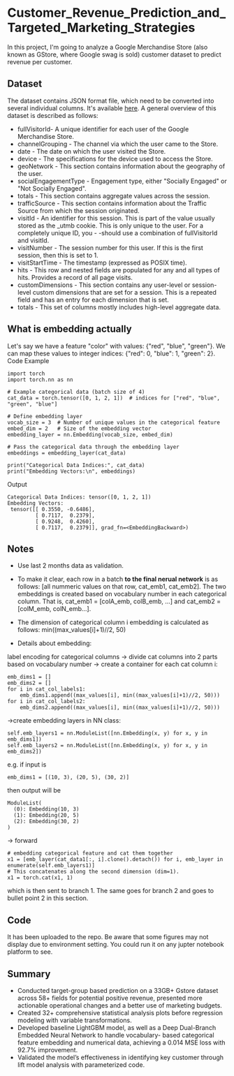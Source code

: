 # Customer_Revenue_Prediction_and_Targeted_Marketing_Strategies

In this project, I'm going to analyze a Google Merchandise Store (also known as GStore, where Google swag is sold) customer dataset to predict revenue per customer. 

## Dataset
The dataset contains JSON format file, which need to be converted into several individual columns. It's available [here](https://www.kaggle.com/competitions/ga-customer-revenue-prediction/data). A general overview of this dataset is described as follows:

- fullVisitorId- A unique identifier for each user of the Google Merchandise Store.
- channelGrouping - The channel via which the user came to the Store.
- date - The date on which the user visited the Store.
- device - The specifications for the device used to access the Store.
- geoNetwork - This section contains information about the geography of the user.
- socialEngagementType - Engagement type, either "Socially Engaged" or "Not Socially Engaged".
- totals - This section contains aggregate values across the session.
- trafficSource - This section contains information about the Traffic Source from which the session originated.
- visitId - An identifier for this session. This is part of the value usually stored as the _utmb cookie. This is only unique to the user. For a completely unique ID, you - -should use a combination of fullVisitorId and visitId.
- visitNumber - The session number for this user. If this is the first session, then this is set to 1.
- visitStartTime - The timestamp (expressed as POSIX time).
- hits - This row and nested fields are populated for any and all types of hits. Provides a record of all page visits.
- customDimensions - This section contains any user-level or session-level custom dimensions that are set for a session. This is a repeated field and has an entry for each dimension that is set.
- totals - This set of columns mostly includes high-level aggregate data.

## What is embedding actually
Let's say we have a feature "color" with values: {"red", "blue", "green"}. We can map these values to integer indices: {"red": 0, "blue": 1, "green": 2}.
Code Example
```
import torch
import torch.nn as nn

# Example categorical data (batch size of 4)
cat_data = torch.tensor([0, 1, 2, 1])  # indices for ["red", "blue", "green", "blue"]

# Define embedding layer
vocab_size = 3  # Number of unique values in the categorical feature
embed_dim = 2   # Size of the embedding vector
embedding_layer = nn.Embedding(vocab_size, embed_dim)

# Pass the categorical data through the embedding layer
embeddings = embedding_layer(cat_data)

print("Categorical Data Indices:", cat_data)
print("Embedding Vectors:\n", embeddings)
```
Output
```
Categorical Data Indices: tensor([0, 1, 2, 1])
Embedding Vectors:
 tensor([[ 0.3550, -0.6486],
         [ 0.7117,  0.2379],
         [ 0.9248,  0.4260],
         [ 0.7117,  0.2379]], grad_fn=<EmbeddingBackward>)

```
## Notes
- Use last 2 months data as validation.
- To make it clear, each row in a batch **to the final nerual network** is as follows: [all nummeric values on that row, cat_emb1, cat_emb2]. The two embeddings is created based on vocabulary number in each categorical column. That is, cat_emb1 = [colA_emb, colB_emb, ...] and cat_emb2 = [colM_emb, colN_emb...].

- The dimension of categorical column i embedding is calculated as follows: min((max_values[i]+1)//2, 50)

- Details about embedding:

label encoding for categorical columns -> divide cat columns into 2 parts based on vocabulary number -> create a container for each cat column i:

```
emb_dims1 = []
emb_dims2 = []
for i in cat_col_labels1:
    emb_dims1.append((max_values[i], min((max_values[i]+1)//2, 50)))
for i in cat_col_labels2:
    emb_dims2.append((max_values[i], min((max_values[i]+1)//2, 50)))
```

->create embedding layers in NN class:
```
self.emb_layers1 = nn.ModuleList([nn.Embedding(x, y) for x, y in emb_dims1])
self.emb_layers2 = nn.ModuleList([nn.Embedding(x, y) for x, y in emb_dims2])
```
e.g. if input is
```
emb_dims1 = [(10, 3), (20, 5), (30, 2)]
```
then output will be 
```
ModuleList(
  (0): Embedding(10, 3)
  (1): Embedding(20, 5)
  (2): Embedding(30, 2)
)
```

-> forward
```
# embedding categorical feature and cat them together
x1 = [emb_layer(cat_data1[:, i].clone().detach()) for i, emb_layer in enumerate(self.emb_layers1)]
# This concatenates along the second dimension (dim=1).
x1 = torch.cat(x1, 1)
```
which is then sent to branch 1. The same goes for branch 2 and goes to bullet point 2 in this section.

## Code
It has been uploaded to the repo. Be aware that some figures may not display due to environment setting. You could run it on any jupter notebook platform to see.

## Summary
- Conducted target-group based prediction on a 33GB+ Gstore dataset across 58+ fields for potential positive revenue,
presented more actionable operational changes and a better use of marketing budgets.
- Created 32+ comprehensive statistical analysis plots before regression modeling with variable transformations.
- Developed baseline LightGBM model, as well as a Deep Dual-Branch Embedded Neural Network to handle vocabulary-
based categorical feature embedding and numerical data, achieving a 0.014 MSE loss with 92.7% improvement.
- Validated the model’s effectiveness in identifying key customer through lift model analysis with parameterized code.
